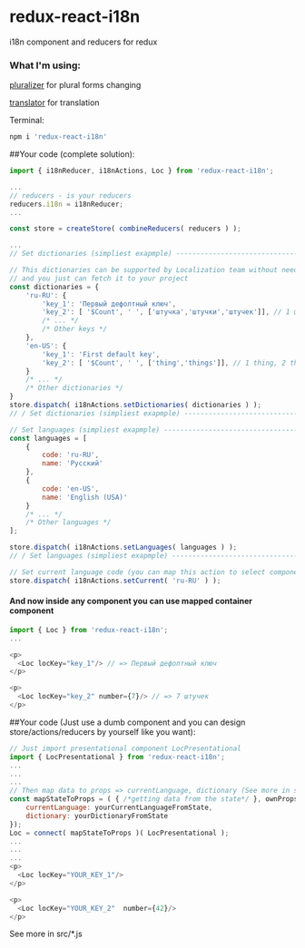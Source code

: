 # redux-react-i18n
i18n component and reducers for redux

### What I'm using:
[pluralizer](https://github.com/derzunov/pluralizer) for plural forms changing

[translator](https://github.com/derzunov/translator) for translation

Terminal:
```javascript
npm i 'redux-react-i18n'
```

##Your code (complete solution):
```javascript
import { i18nReducer, i18nActions, Loc } from 'redux-react-i18n';

...
// reducers - is your reducers
reducers.i18n = i18nReducer;
...

const store = createStore( combineReducers( reducers ) );

...
// Set dictionaries (simpliest exapmple) -----------------------------------------------------------------------------------------------

// This dictionaries can be supported by Localization team without need to know somth about interface or project, 
// and you just can fetch it to your project
const dictionaries = {
    'ru-RU': {
        'key_1': 'Первый дефолтный ключ',
        'key_2': [ '$Count', ' ', ['штучка','штучки','штучек']], // 1 штучка, 3 штучки, пять штучек
        /* ... */
        /* Other keys */
    },
    'en-US': {
        'key_1': 'First default key',
        'key_2': [ '$Count', ' ', ['thing','things']], // 1 thing, 2 things, 153 things
    }
    /* ... */
    /* Other dictionaries */
}
store.dispatch( i18nActions.setDictionaries( dictionaries ) );
// / Set dictionaries (simpliest exapmple) ---------------------------------------------------------------------------------------------

// Set languages (simpliest exapmple) --------------------------------------------------------------------------------------------------
const languages = [
    {
        code: 'ru-RU',
        name: 'Русский'
    },
    {
        code: 'en-US',
        name: 'English (USA)'
    }
    /* ... */
    /* Other languages */
];

store.dispatch( i18nActions.setLanguages( languages ) );
// / Set languages (simpliest exapmple) ------------------------------------------------------------------------------------------------

// Set current language code (you can map this action to select component or somth like this)
store.dispatch( i18nActions.setCurrent( 'ru-RU' ) );
```

#### And now inside any component you can use mapped container component

```javascript
import { Loc } from 'redux-react-i18n';
...

<p>
  <Loc locKey="key_1"/> // => Первый дефолтный ключ
</p>

<p>
  <Loc locKey="key_2" number={7}/> // => 7 штучек
</p>
```

##Your code (Just use a dumb component and you can design store/actions/reducers by yourself like you want):

```javascript
// Just import presentational component LocPresentational
import { LocPresentational } from 'redux-react-i18n';
...
...
...
// Then map data to props => currentLanguage, dictionary (See more in src/Loc.js):
const mapStateToProps = ( { /*getting data from the state*/ }, ownProps ) => ({
    currentLanguage: yourCurrentLanguageFromState,
    dictionary: yourDictionaryFromState
});
Loc = connect( mapStateToProps )( LocPresentational );
...
...
...
<p>
  <Loc locKey="YOUR_KEY_1"/>
</p>

<p>
  <Loc locKey="YOUR_KEY_2"  number={42}/>
</p>
```
See more in src/\*.js
